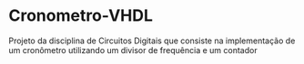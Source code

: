 # Cronometro-VHDL
Projeto da disciplina de Circuitos Digitais que consiste na implementação de um cronômetro utilizando um divisor de frequência e um contador

